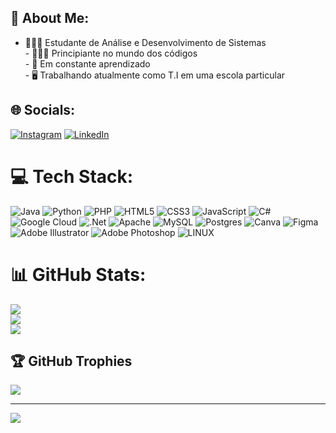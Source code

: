 ## 💫 About Me:
- 👨🏻‍🎓 Estudante de Análise e Desenvolvimento de Sistemas<br>- 👨🏻‍💻 Principiante no mundo dos códigos<br>- 👾 Em constante aprendizado<br>- 🖥  Trabalhando atualmente como T.I em uma escola particular


## 🌐 Socials:
[![Instagram](https://img.shields.io/badge/Instagram-%23E4405F.svg?logo=Instagram&logoColor=white)](https://instagram.com/henrique_bueno00) [![LinkedIn](https://img.shields.io/badge/LinkedIn-%230077B5.svg?logo=linkedin&logoColor=white)]([https://linkedin.com/in/HenriqueBueno](https://www.linkedin.com/in/henrique-bueno-b973b3191)) 

# 💻 Tech Stack:
![Java](https://img.shields.io/badge/java-%23ED8B00.svg?style=for-the-badge&logo=java&logoColor=white) ![Python](https://img.shields.io/badge/python-3670A0?style=for-the-badge&logo=python&logoColor=ffdd54) ![PHP](https://img.shields.io/badge/php-%23777BB4.svg?style=for-the-badge&logo=php&logoColor=white) ![HTML5](https://img.shields.io/badge/html5-%23E34F26.svg?style=for-the-badge&logo=html5&logoColor=white) ![CSS3](https://img.shields.io/badge/css3-%231572B6.svg?style=for-the-badge&logo=css3&logoColor=white) ![JavaScript](https://img.shields.io/badge/javascript-%23323330.svg?style=for-the-badge&logo=javascript&logoColor=%23F7DF1E) ![C#](https://img.shields.io/badge/c%23-%23239120.svg?style=for-the-badge&logo=c-sharp&logoColor=white) ![Google Cloud](https://img.shields.io/badge/Google%20Cloud-%234285F4.svg?style=for-the-badge&logo=google-cloud&logoColor=white) ![.Net](https://img.shields.io/badge/.NET-5C2D91?style=for-the-badge&logo=.net&logoColor=white) ![Apache](https://img.shields.io/badge/apache-%23D42029.svg?style=for-the-badge&logo=apache&logoColor=white) ![MySQL](https://img.shields.io/badge/mysql-%2300f.svg?style=for-the-badge&logo=mysql&logoColor=white) ![Postgres](https://img.shields.io/badge/postgres-%23316192.svg?style=for-the-badge&logo=postgresql&logoColor=white) ![Canva](https://img.shields.io/badge/Canva-%2300C4CC.svg?style=for-the-badge&logo=Canva&logoColor=white) 	![Figma](https://img.shields.io/badge/figma-%23F24E1E.svg?style=for-the-badge&logo=figma&logoColor=white) ![Adobe Illustrator](https://img.shields.io/badge/adobeillustrator-%23FF9A00.svg?style=for-the-badge&logo=adobeillustrator&logoColor=white) ![Adobe Photoshop](https://img.shields.io/badge/adobephotoshop-%2331A8FF.svg?style=for-the-badge&logo=adobephotoshop&logoColor=white) ![LINUX](https://img.shields.io/badge/Linux-FCC624?style=for-the-badge&logo=linux&logoColor=black)
# 📊 GitHub Stats:
![](https://github-readme-stats.vercel.app/api?username=HenriBueno00&theme=radical&hide_border=false&include_all_commits=false&count_private=false)<br/>
![](https://github-readme-streak-stats.herokuapp.com/?user=HenriBueno00&theme=radical&hide_border=false)<br/>
![](https://github-readme-stats.vercel.app/api/top-langs/?username=HenriBueno00&theme=radical&hide_border=false&include_all_commits=false&count_private=false&layout=compact)

## 🏆 GitHub Trophies
![](https://github-profile-trophy.vercel.app/?username=HenriBueno00&theme=radical&no-frame=false&no-bg=true&margin-w=4)

---
[![](https://visitcount.itsvg.in/api?id=HenriBueno00&icon=2&color=1)](https://visitcount.itsvg.in)

<!-- Proudly created with GPRM ( https://gprm.itsvg.in ) -->
